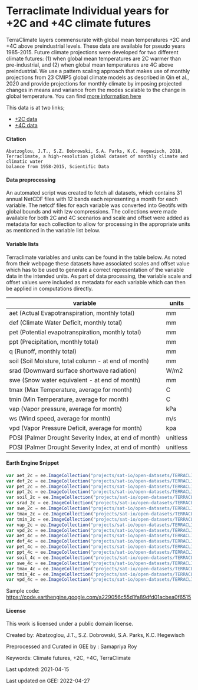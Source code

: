 # Terraclimate Individual years for +2C and +4C climate futures

TerraClimate layers commensurate with global mean temperatures +2C and +4C above preindustrial levels. These data are available for pseudo years 1985-2015. Future climate projections were developed for two different climate futures: (1) when global mean temperatures are 2C warmer than pre-industrial, and (2) when global mean temperatures are 4C above preindustrial. We use a pattern scaling approach that makes use of monthly projections from 23 CMIP5 global climate models as described in Qin et al., 2020 and provide projections for monthly climate by imposing projected changes in means and variance from the modes scalable to the change in global temperature. You can find [more information here](https://www.climatologylab.org/terraclimate.html)

This data is at two links;
* [+2C data](http://thredds.northwestknowledge.net:8080/thredds/catalog/TERRACLIMATE_ALL/data_plus2C/catalog.html)
* [+4C data](http://thredds.northwestknowledge.net:8080/thredds/catalog/TERRACLIMATE_ALL/data_plus4C/catalog.html)

#### Citation

```
Abatzoglou, J.T., S.Z. Dobrowski, S.A. Parks, K.C. Hegewisch, 2018, Terraclimate, a high-resolution global dataset of monthly climate and climatic water
balance from 1958-2015, Scientific Data
```

#### Data preprocessing
An automated script was created to fetch all datasets, which contains 31 annual NetCDF files with 12 bands each representing a month for each variable. The netcdf files for each variable was converted into Geotifs with global bounds and with lzw compressions. The collections were made available for both 2C and 4C scenarios and scale and offset were added as metadata for each collection to allow for processing in the appropriate units as mentioned in the variable list below.

#### Variable lists

Terraclimate variables and units can be found in the table below. As noted from their webpage these datasets have associated scales and offset value which has to be used to generate a correct representation of the variable data in the intended units. As part of data processing, the variable scale and offset values were included as metadata for each variable which can then be applied in computations directly.

<center>

|variable                                              |units    |
|------------------------------------------------------|---------|
|aet (Actual Evapotranspiration, monthly total)        | mm      |
|def (Climate Water Deficit, monthly total)            | mm      |
|pet (Potential evapotranspiration, monthly total)     | mm      |
|ppt (Precipitation, monthly total)                    | mm      |
|q (Runoff, monthly total)                             | mm      |
|soil (Soil Moisture, total column - at end of month)  | mm      |
|srad (Downward surface shortwave radiation)           | W/m2    |
|swe (Snow water equivalent - at end of month)         | mm      |
|tmax (Max Temperature, average for month)             | C       |
|tmin (Min Temperature, average for month)             | C       |
|vap (Vapor pressure, average for month)               | kPa     |
|ws (Wind speed, average for month)                    | m/s     |
|vpd (Vapor Pressure Deficit, average for month)       | kpa     |
|PDSI (Palmer Drought Severity Index, at end of month) | unitless|
|PDSI (Palmer Drought Severity Index, at end of month) |unitless |

</center>

#### Earth Engine Snippet

```js
var aet_2c = ee.ImageCollection("projects/sat-io/open-datasets/TERRACLIMATE/2C/aet");
var def_2c = ee.ImageCollection("projects/sat-io/open-datasets/TERRACLIMATE/2C/def");
var pet_2c = ee.ImageCollection("projects/sat-io/open-datasets/TERRACLIMATE/2C/pet");
var ppt_2c = ee.ImageCollection("projects/sat-io/open-datasets/TERRACLIMATE/2C/ppt");
var soil_2c = ee.ImageCollection("projects/sat-io/open-datasets/TERRACLIMATE/2C/soil");
var srad_2c = ee.ImageCollection("projects/sat-io/open-datasets/TERRACLIMATE/2C/srad");
var swe_2c = ee.ImageCollection("projects/sat-io/open-datasets/TERRACLIMATE/2C/swe");
var tmax_2c = ee.ImageCollection("projects/sat-io/open-datasets/TERRACLIMATE/2C/tmax");
var tmin_2c = ee.ImageCollection("projects/sat-io/open-datasets/TERRACLIMATE/2C/tmin");
var vap_2c = ee.ImageCollection("projects/sat-io/open-datasets/TERRACLIMATE/2C/vap");
var vpd_2c = ee.ImageCollection("projects/sat-io/open-datasets/TERRACLIMATE/2C/vpd");
var aet_4c = ee.ImageCollection("projects/sat-io/open-datasets/TERRACLIMATE/4C/aet");
var def_4c = ee.ImageCollection("projects/sat-io/open-datasets/TERRACLIMATE/4C/def");
var pet_4c = ee.ImageCollection("projects/sat-io/open-datasets/TERRACLIMATE/4C/pet");
var ppt_4c = ee.ImageCollection("projects/sat-io/open-datasets/TERRACLIMATE/4C/ppt");
var soil_4c = ee.ImageCollection("projects/sat-io/open-datasets/TERRACLIMATE/4C/soil");
var swe_4c = ee.ImageCollection("projects/sat-io/open-datasets/TERRACLIMATE/4C/swe");
var tmax_4c = ee.ImageCollection("projects/sat-io/open-datasets/TERRACLIMATE/4C/tmax");
var tmin_4c = ee.ImageCollection("projects/sat-io/open-datasets/TERRACLIMATE/4C/tmin");
var vpd_4c = ee.ImageCollection("projects/sat-io/open-datasets/TERRACLIMATE/4C/vpd");
```

Sample code: https://code.earthengine.google.com/a229056c55d1fa89dfd01acbea0f6515


#### License
This work is licensed under a public domain license.

Created by: Abatzoglou, J.T., S.Z. Dobrowski, S.A. Parks, K.C. Hegewisch

Preprocessed and Curated in GEE by : Samapriya Roy

Keywords: Climate futures, +2C, +4C, TerraClimate

Last updated: 2021-04-15

Last updated on GEE: 2022-04-27
